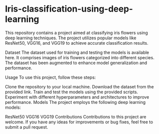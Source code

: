 # Iris-classification-using-deep-learning
This repository contains a project aimed at classifying iris flowers using deep learning techniques. The project utilizes popular models like ResNet50, VGG16, and VGG19 to achieve accurate classification results.

Dataset
The dataset used for training and testing the models is available here. It comprises images of iris flowers categorized into different species. The dataset has been augmented to enhance model generalization and performance.

Usage
To use this project, follow these steps:

Clone the repository to your local machine.
Download the dataset from the provided link.
Train and test the models using the provided scripts.
Experiment with different hyperparameters and architectures to improve performance.
Models
The project employs the following deep learning models:

ResNet50
VGG16
VGG19
Contributions
Contributions to this project are welcome. If you have any ideas for improvements or bug fixes, feel free to submit a pull request.
